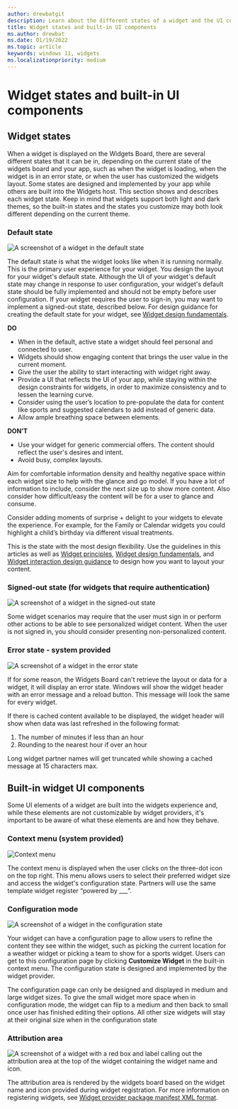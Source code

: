 ```yaml
---
author: drewbatgit
description: Learn about the different states of a widget and the UI components that are built into the Windows widgets experience.
title: Widget states and built-in UI components
ms.author: drewbat
ms.date: 01/19/2022
ms.topic: article
keywords: windows 11, widgets
ms.localizationpriority: medium
---
```


# Widget states and built-in UI components

## Widget states

When a widget is displayed on the Widgets Board, there are several different states that it can be in, depending on the current state of the widgets board and your app, such as when the widget is loading, when the widget is in an error state, or when the user has customized the widgets layout. Some states are designed and implemented by your app while others are built into the Widgets host. This section shows and describes each widget state. Keep in mind that widgets support both light and dark themes, so the built-in states and the states you customize may both look different depending on the current theme.

### Default state

![A screenshot of a widget in the default state](./images/widgets-default-state.png)

The default state is what the widget looks like when it is running normally. This is the primary user experience for your widget. You design the layout for your widget's default state. Although the UI of your widget's default state may change in response to user configuration, your widget's default state should be fully implemented and should not be empty before user configuration. If your widget requires the user to sign-in, you may want to implement a signed-out state, described below. For design guidance for creating the default state for your widget, see [Widget design fundamentals](widgets-design-fundamentals.md). 

**DO**

- When in the default, active state a widget should feel personal and connected to user.
- Widgets should show engaging content that brings the user value in the current moment.
- Give the user the ability to start interacting with widget right away.
- Provide a UI that reflects the UI of your app, while staying within the design constraints for widgets, in order to maximize consistency and to lessen the learning curve. 
- Consider using the user’s location to pre-populate the data for content like sports and suggested calendars to add instead of generic data.
- Allow ample breathing space between elements. 

**DON’T** 

- Use your widget for generic commercial offers. The content should reflect the user's desires and intent. 
- Avoid busy, complex layouts.

Aim for comfortable information density and healthy negative space within each widget size to help with the glance and go model. If you have a lot of information to include, consider the next size up to show more content. Also consider how difficult/easy the content will be for a user to glance and consume. 

Consider adding moments of surprise + delight to your widgets to elevate the experience. For example, for the Family or Calendar widgets you could highlight a child’s birthday via different visual treatments. 

This is the state with the most design flexibility. Use the guidelines in this articles as well as [Widget principles](index.md#widget-principles), [Widget design fundamentals](widgets-design-fundamentals.md), and [Widget interaction design guidance](widgets-interaction-design.md) to design how you want to layout your content.


### Signed-out state (for widgets that require authentication)

![A screenshot of a widget in the signed-out state](./images/widgets-signed-out-state.png)

Some widget scenarios may require that the user must sign in or perform other actions to be able to see personalized widget content. When the user is not signed in, you should consider presenting non-personalized content.

### Error state - system provided

![A screenshot of a widget in the error state](./images/widgets-error-state.png)

If for some reason, the Widgets Board can't retrieve the layout or data for a widget, it will display an error state. Windows will show the widget header with an error message and a reload button. This message will look the same for every widget.  

If there is cached content available to be displayed, the widget header will show when data was last refreshed in the following format:
1. The number of minutes if less than an hour  
1. Rounding to the nearest hour if over an hour 
 
Long widget partner names will get truncated while showing a cached message at 15 characters max.




## Built-in widget UI components

Some UI elements of a widget are built into the widgets experience and, while these elements are not customizable by widget providers, it's important to be aware of what these elements are and how they behave.

### Context menu (system provided)

![Context menu](./images/widgets-context-menu.png)

The context menu is displayed when the user clicks on the three-dot icon on the top right. This menu allows users to select their preferred widget size and access the widget's configuration state. Partners will use the same template widget register “powered by ___”. 

### Configuration mode 

![A screenshot of a widget in the configuration state](./images/widgets-configuration-state.png)

Your widget can have a configuration page to allow users to refine the content they see within the widget, such as picking the current location for a weather widget or picking a team to show for a sports widget. Users can get to this configuration page by clicking **Customize Widget** in the built-in context menu. The configuration state is designed and implemented by the widget provider.

The configuration page can only be designed and displayed in medium and large widget sizes. To give the small widget more space when in configuration mode, the widget can flip to a medium and then back to small once user has finished editing their options. All other size widgets will stay at their original size when in the configuration state


### Attribution area

![A screenshot of a widget with a red box and label calling out the attribution area at the top of the widget containing the widget name and icon.](./images/widgets-attribution.png)

The attribution area is rendered by the widgets board based on the widget name and icon provided during widget registration. For more information on registering widgets, see [Widget provider package manifest XML format](../../develop/widgets/widget-provider-manifest.md).




